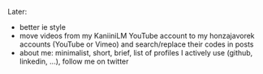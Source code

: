 
Later:
- better ie style
- move videos from my KaniiniLM YouTube account to my honzajavorek accounts (YouTube or Vimeo) and search/replace their codes in posts
- about me: minimalist, short, brief, list of profiles I actively use (github, linkedin, ...), follow me on twitter
